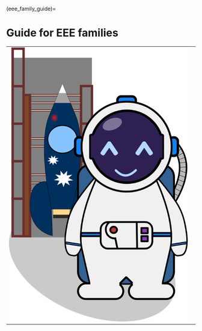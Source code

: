 <!--- Copyright (C) Matrisk GmbH 2022 -->

(eee_family_guide)=
# Guide for EEE families

<div id="conversation-eee-guide">
    <table>
        <tr>
            <td id="pictureDiv_eee_guide">
                <div id="picture_eee_guide">
                    <img id="animated_picture_eee_guide" src="../../_static/images/ground_on.svg"/>
                </div>
            </td>
            <td id="messageDiv_eee_guide">
                <div id="messages_eee_guide" class="scroll-eee-guide">
                    <table class="track-eee-guide" id="messagesTrack_eee_guide"></table>
                </div>
            </td>
        </tr>
    </table>
</div>

<script type="text/javascript">runEEEGuide();</script>